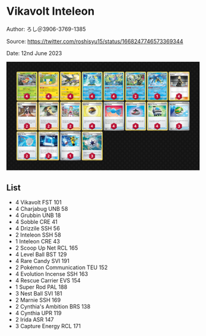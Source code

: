 # Vikavolt Inteleon

Author: ろし＠3906-3769-1385

Source: <https://twitter.com/roshisyu15/status/1668247746573369344>

Date: 12nd June 2023

![decklist](../../images/PAL/Vikavolt%20Inteleon/1-%20Vikavolt%20Inteleon.png)

## List

* 4 Vikavolt FST 101
* 4 Charjabug UNB 58
* 4 Grubbin UNB 18
* 4 Sobble CRE 41
* 4 Drizzile SSH 56
* 2 Inteleon SSH 58
* 1 Inteleon CRE 43
* 2 Scoop Up Net RCL 165
* 4 Level Ball BST 129
* 4 Rare Candy SVI 191
* 2 Pokémon Communication TEU 152
* 4 Evolution Incense SSH 163
* 4 Rescue Carrier EVS 154
* 1 Super Rod PAL 188
* 3 Nest Ball SVI 181
* 2 Marnie SSH 169
* 2 Cynthia's Ambition BRS 138
* 4 Cynthia UPR 119
* 2 Irida ASR 147
* 3 Capture Energy RCL 171
